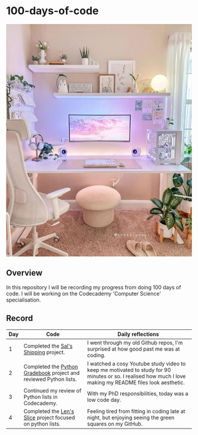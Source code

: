 # 100-days-of-code

![""](https://github.com/sarahm44/100-days-of-code/blob/main/aesthetic_setup.jpg)

## Overview
In this repository I will be recording my progress from doing 100 days of code. I will be working on the Codecademy 'Computer Science' specialisation.

## Record

| Day | Code | Daily reflections |
|----|----|----|
| 1 | Completed the [Sal's Shipping](https://github.com/sarahm44/sals-shipping-project) project. | I went through my old Github repos, I'm surprised at how good past me was at coding. |
| 2 | Completed the [Python Gradebook](https://github.com/sarahm44/python-gradebook) project and reviewed Python lists. | I watched a cosy Youtube study video to keep me motivated to study for 90 minutes or so. I realised how much I love making my README files look aesthetic. |
| 3 | Continued my review of Python lists in Codecademy. | With my PhD responsibilities, today was a low code day. |
| 4 | Completed the [Len's Slice](https://github.com/sarahm44/lens-slice) project focused on python lists. | Feeling tired from fitting in coding late at night, but enjoying seeing the green squares on my GitHub. |
